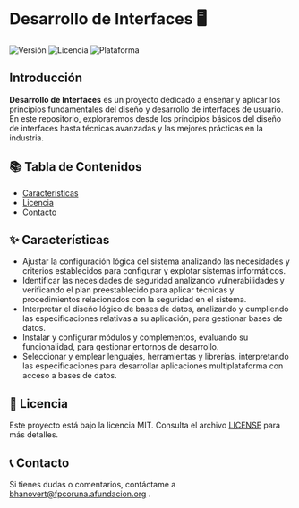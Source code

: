 # Desarrollo de Interfaces 🖥️

![Versión](https://img.shields.io/badge/version-1.0.0-blue)
![Licencia](https://img.shields.io/badge/license-MIT-green)
![Plataforma](https://img.shields.io/badge/platform-web-brightgreen)

## Introducción

**Desarrollo de Interfaces** es un proyecto dedicado a enseñar y aplicar los principios fundamentales del diseño y desarrollo de interfaces de usuario. En este repositorio, exploraremos desde los principios básicos del diseño de interfaces hasta técnicas avanzadas y las mejores prácticas en la industria.

## 📚 Tabla de Contenidos

- [Características](#características)
- [Licencia](#licencia)
- [Contacto](#contacto)


## ✨ Características
- Ajustar la configuración lógica del sistema analizando las necesidades y criterios
establecidos para configurar y explotar sistemas informáticos.
- Identificar las necesidades de seguridad analizando vulnerabilidades y verificando el
plan preestablecido para aplicar técnicas y procedimientos relacionados con la
seguridad en el sistema.
- Interpretar el diseño lógico de bases de datos, analizando y cumpliendo las
especificaciones relativas a su aplicación, para gestionar bases de datos.
- Instalar y configurar módulos y complementos, evaluando su funcionalidad, para
gestionar entornos de desarrollo.
- Seleccionar y emplear lenguajes, herramientas y librerías, interpretando las
especificaciones para desarrollar aplicaciones multiplataforma con acceso a bases de
datos.


## 📜 Licencia

Este proyecto está bajo la licencia MIT. Consulta el archivo [LICENSE](LINK_AL_ARCHIVO_LICENSE) para más detalles.

## 📞 Contacto

Si tienes dudas o comentarios, contáctame a [bhanovert@fpcoruna.afundacion.org](mailto:bhanovert@fpcoruna.afundacion.org) .

